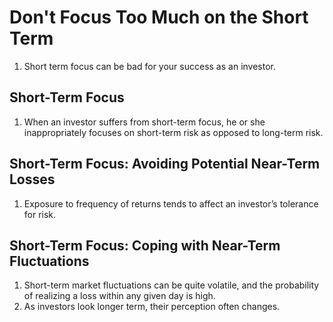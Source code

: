 # Don't Focus Too Much on the Short Term

1. Short term focus can be bad for your success as an investor.

## Short-Term Focus
1. When an investor suffers from short-term focus, he or she inappropriately focuses on short-term risk as opposed to long-term risk.

## Short-Term Focus: Avoiding Potential Near-Term Losses
1. Exposure to frequency of returns tends to affect an investor’s tolerance for risk.

## Short-Term Focus: Coping with Near-Term Fluctuations
1. Short-term market fluctuations can be quite volatile, and the probability of realizing a loss within any given day is high.
2. As investors look longer term, their perception often changes.